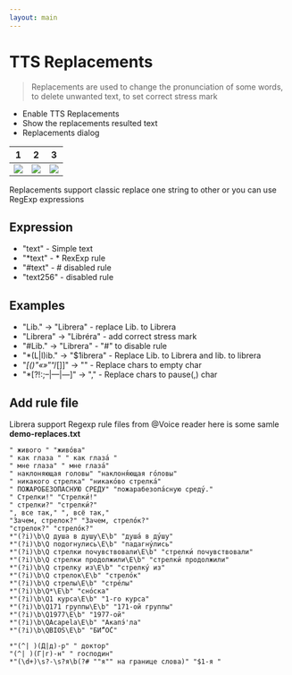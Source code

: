 ```yaml
---
layout: main
---
```


# TTS Replacements

> Replacements are used to change the pronunciation of some words, to delete unwanted text, to set correct stress mark 

* Enable TTS Replacements
* Show the replacements resulted text
* Replacements dialog

|1|2|3|
|-|-|-|
|![](1.png)|![](2.png)|![](3.png)|

Replacements support classic replace one string to other or you can use RegExp expressions  

## Expression

* "text" - Simple text
* "*text" - * RexExp rule
* "#text" - # disabled rule
* "text256" - disabled rule

## Examples

* "Lib." -> "Librera" - replace Lib. to Librera  
* "Librera" -> "Libréra" - add correct stress mark
* "#Lib." -> "Librera" - "#" to disable rule
* "*(L&#124;l)ib." -> "$1ibrera" - Replace Lib. to Librera and lib. to librera
* "*[()"«»*”“/[]]" -> "" - Replace chars to empty char
* "*[?!:;–|—|―]" -> "," - Replace chars to pause(,) char

## Add rule file

Librera support Regexp rule files from @Voice reader
here is some samle **demo-replaces.txt**

```
" живого " "живо́ва"
" как глаза " " как глаза́ "
" мне глаза" " мне глаза́"
" наклоняющая головы" "наклоня́ющая го́ловы"
" никакого стрелка" "никако́во стрелка́"
" ПОЖАРОБЕЗОПАСНУЮ СРЕДУ" "пожарабезопа́сную среду́."
" Стрелки!" "Стрелки́!"
" стрелки?" "стрелки́?"
", все так," ", всё так,"
"Зачем, стрелок?" "Зачем, стрело́к?"
"стрелок?" "стрело́к?"
*"(?i)\b\Q душа в душу\E\b" "душа́ в ду́шу"
*"(?i)\b\Q подогнулись\E\b" "падагну́лись"
*"(?i)\b\Q стрелки почувствовали\E\b" "стрелки́ почувствовали"
*"(?i)\b\Q стрелки продолжили\E\b" "стрелки́ продолжили"
*"(?i)\b\Q стрелку из\E\b" "стрелку́ из"
*"(?i)\b\Q стрелок\E\b" "стрело́к"
*"(?i)\b\Q стрелы\E\b" "стре́лы"
*"(?i)\b\Q*\E\b" "сно́ска"
*"(?i)\b\Q1 курса\E\b" "1-го курса"
*"(?i)\b\Q171 группы\E\b" "171-ой группы"
*"(?i)\b\Q1977\E\b" "1977-ой"
*"(?i)\b\QAcapela\E\b" "Акапэ́'ла"
*"(?i)\b\QBIOS\E\b" "БИ́“О́С"

*"(^| )(Д|д)-р" " доктор"
"(^| )(Г|г)-н" " господин"
*"(\d+)\s?-\s?я\b(?# ""я"" на границе слова)" "$1-я "
```

   